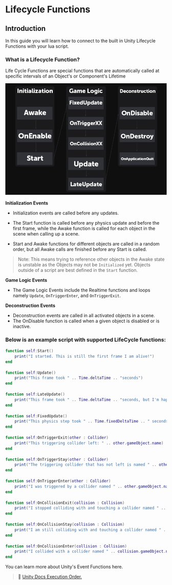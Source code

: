 # **Lifecycle Functions**

## **Introduction**
In this guide you will learn how to connect to the built in Unity Lifecycle Functions with your lua script.

### **What is a Lifecycle Function?**
Life Cycle Functions are special functions that are automatically called at specific intervals of an Object's or Component's Lifetime

![LifeCycle](/assets/learn/guides/studio/lifecycle.png)

**Initialization Events**
- Initialization events are called before any updates.
- The Start function is called before any physics update and before the first frame, while the Awake function is called for each object in the scene when calling up a scene.

- Start and Awake functions for different objects are called in a random order, but all Awake calls are finished before any Start is called.
>Note: This means trying to reference other objects in the Awake state is unstable as the Objects may not be `Initialized` yet.
>Objects outside of a script are best defined in the `Start` function.

**Game Logic Events**
- The Game Logic Events include the Realtime functions and loops namely `Update`, `OnTriggerEnter`, and `OnTriggerExit`.

**Deconstruction Events**
- Deconstruction events are called in all activated objects in a scene.
- The OnDisable function is called when a given object is disabled or is inactive.

### Below is an example script with supported LifeCycle functions:

```lua
function self:Start()
    print("I started. This is still the first frame I am alive!")
end

function self:Update()
    print("This frame took " .. Time.deltaTime .. "seconds")
end

function self:LateUpdate()
    print("This frame took " .. Time.deltaTime .. "seconds, but I'm happening after all the other normal Updates occured")
end

function self:FixedUpdate()
    print("This physics step took " .. Time.fixedDeltaTime .. " seconds and will always take that long, unless manually changed")
end

function self:OnTriggerExit(other : Collider)
    print("This triggering collider left: " .. other.gameObject.name)
end

function self:OnTriggerStay(other : Collider)
    print("The triggering collider that has not left is named " .. other.gameObject.name)
end

function self:OnTriggerEnter(other : Collider)
    print("I was triggered by a collider named " .. other.gameObject.name)
end

function self:OnCollisionExit(collision : Collision)
    print("I stopped colliding with and touching a collider named " .. collision.gameObject.name)
end

function self:OnCollisionStay(collision : Collision)
    print("I am still colliding with and touching a collider named " .. collision.gameObject.name)
end

function self:OnCollisionEnter(collision : Collision)
    print("I collided with a collider named " .. collision.gameObject.name)
end
```

You can learn more about Unity's Event Functions here.
> 📖 [Unity Docs Execution Order.](https://docs.unity3d.com/2022.3/Documentation/Manual/ExecutionOrder.html)
